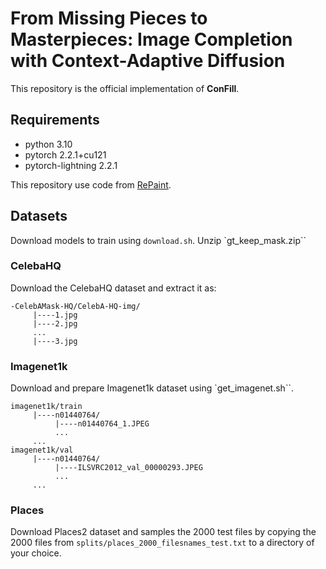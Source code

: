 # From Missing Pieces to Masterpieces: Image Completion with Context-Adaptive Diffusion

This repository is the official implementation of **ConFill**. 

## Requirements
- python 3.10
- pytorch 2.2.1+cu121
- pytorch-lightning 2.2.1

This repository use code from [RePaint](https://github.com/andreas128/RePaint).

## Datasets
Download models to train using `download.sh`.
Unzip `gt_keep_mask.zip``

### CelebaHQ
Download the CelebaHQ dataset and extract it as:
```text
-CelebAMask-HQ/CelebA-HQ-img/
     |----1.jpg
     |----2.jpg
     ...
     |----3.jpg
```
### Imagenet1k
Download and prepare Imagenet1k dataset using `get_imagenet.sh``.
```text
imagenet1k/train
     |----n01440764/
          |----n01440764_1.JPEG
          ...          
     ...
imagenet1k/val
     |----n01440764/
          |----ILSVRC2012_val_00000293.JPEG
          ...     
     ...
```

### Places
Download Places2 dataset and samples the 2000 test files by copying the 2000 files from `splits/places_2000_filesnames_test.txt` to a directory of your choice.
